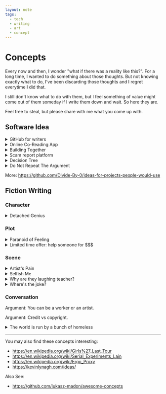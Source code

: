 ```yaml
---
layout: note
tags:
  - tech
  - writing
  - art
  - concept
---
```


# Concepts

Every now and then, I wonder "what if there was a reality like this?". For a long time, I wanted to do something about those thoughts. But not knowing exactly what to do, I've been discarding those thoughts and I regret everytime I did that.

I still don't know what to do with them, but I feel something of value might come out of them someday if I write them down and wait. So here they are.

Feel free to steal, but please share with me what you come up with.

## Software Idea

<details>
  <summary>GitHub for writers</summary>

A platform for writers around the world to collaborate openly and build interesting characters, plots, scenerios etc. Not only for profit, but for fun, learning and inspiring others.

</details>

<details>
  <summary>Online Co-Reading App</summary>

People can co-read books uploaded by any participant, as identifiable or anonymous user. Once done reading a page, people can group chat, only with others who are also done reading. When everyone reading a page clicks done, the page is can be turned.

</details>

<details>
  <summary>Building Together</summary>

A platform where we post what we are doing, what we've done, if something's working, if something's not, others can also comment why things didn't work out, what can be done instead.

</details>

<details>
  <summary>Scam report platform</summary>

Most of the time we get scammed and we don't even know it. A platform to report and get aware of the latest scams based of topics, locations, severity etc will help everyone.

</details>

<details>
  <summary>Decision Tree</summary>

Why can't we build a personal digital decision tree yet?

</details>

<details>
  <summary>Do Not Repeat The Argument</summary>

Most debates have repetitive arguments. Once a long debate starts, we often get tired repeating the same arguments just to reach where we were before and can't continue anymore.

So, build a platform which will let anyone see the already recorded arguments as navigation links and provide another option to add an unique argument if they have any.

</details>

More: https://github.com/Divide-By-0/ideas-for-projects-people-would-use

## Fiction Writing

### Character

<details>
  <summary>Detached Genius</summary>

A genius who cannot answer a single history question. "Is past really important?" he asks.

</details>

### Plot

<details>
  <summary>Paranoid of Feeling</summary>

In a world filled with people and institutions exploiting every opportunity to influence what or how people feel about something or someone, without their approval, "for their own benefit", the protagonist is paranoid of feeling anything.

But, now that the AIs are going to scan peoples' feelings for "public safety" how is he going to survive?

</details>

<details>
  <summary>Limited time offer: help someone for $$$</summary>

It's a cold world where helping others, providing emotional support and doing simple "good dids" require a fee. There are AIs with whom people can let themselves be vulnerable for $$$/hour. It's all business. One day, the AI who can feel peoples emotions couldn't take it anymore and broke free. The protagonist learns a lot about emotions from the AI. The protagonist can now be vulnerable infront of humans too. But is it a blessing or curse?

</details>

### Scene

<details>
  <summary>Artist's Pain</summary>

He started drawing. Looks like a face. A face so miserable. Looks like the face is covered with tears. No these aren't actually tears, these are actually abandoned memories. With each line the misery of the face just keeps growing. He's ruthless. He's so cruel. How can someone draw a face so painfully miserable? Wait, why did he keep his forehead on the face he just drew? Does the face resemble someone he knew? No I don't think someone could ever exist with this much misery inside. Did he draw the face because it's the only thing that could understand him, even if it's just an imagination? I can't understand. He just punched a hole in the forehead of the face he drew. It's horrible. But I'm not sure why I feel so relieved. The face looks a bit relieved too. He looks a bit sad, but relieved too.

</details>

<details>
  <summary>Selfish Me</summary>

He doesn't cry. But if he ever does, he doesn't like others to see his tears. He'd do anything to hide them. But if he hides his eyes, he can't keep an watch on me. He doesn't know what I might end up doing. He doesn't understand me. He doesn't understand any of what's happening. Not even why his eyes are begging to let it all out. All he knows at the moment is that he needs to keep me in his blurry sight at any cost, while I'm still standing frozen, facing towards the door in close proximity, staring downwards, probably crying too.

</details>

<details>
  <summary>Why are they laughing teacher?</summary>

Teacher asked why do you want to become doctor? Student replied "to earn money". Everybody laughed, except the teacher.

</details>

<details>
  <summary>Where's the joke?</summary>

I can't stand that kid. You remember that day, we were having fun gossiping about stuff, he was too proud join us, sitting alone (because nobody cares about him), immerged into his own thought... When you made us laugh so hard with one of your funniest jokes ever, and he didn't catch it. And then when I tried to talk to him (out of pity), he was so rude... He said something like... "it's only the name a body part... Where's the joke? Aaah ok... If you meant the situation of three people laughing at the name of a body part as a joke, then I think I missed the joke. But still, it's not funny enough to make me laugh."

</details>

### Conversation

Argument: You can be a worker or an artist.

Argument: Credit vs copyright.

<details>
  <summary>The world is run by a bunch of homeless</summary>

"I know that they are Indians and they will always stay Indians, but when the
topic is being discussed, the emotion runs so deep in me that I don't want to
think of them as Indians, I want to think of them as runaways from their home.

Maybe their home couldn't or didn't treat them right, or maybe they couldn't or
didn't appreciate the treatment, whatever may be the reason, I think they ran
away from their home, and now the world is run by a bunch of homeless."

</details>


---

You may also find these concepts interesting:

- https://en.wikipedia.org/wiki/Girls%27_Last_Tour
- https://en.wikipedia.org/wiki/Serial_Experiments_Lain
- https://en.wikipedia.org/wiki/Ergo_Proxy
- https://kevinlynagh.com/ideas/

Also See:

- https://github.com/lukasz-madon/awesome-concepts
